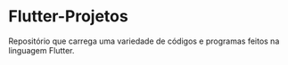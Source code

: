 # Flutter-Projetos
Repositório que carrega uma variedade de códigos e programas feitos na linguagem Flutter.
